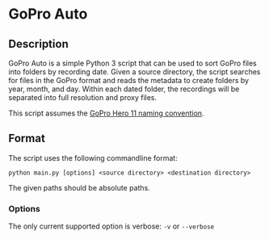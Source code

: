 # GoPro Auto

## Description
GoPro Auto is a simple Python 3 script that can be used to sort GoPro files into folders by recording date. Given a source directory, the script searches for files in the GoPro format and reads the metadata to create folders by year, month, and day. Within each dated folder, the recordings will be separated into full resolution and proxy files.

This script assumes the [GoPro Hero 11 naming convention](https://community.gopro.com/s/article/GoPro-Camera-File-Naming-Convention?language=en_US).

## Format
The script uses the following commandline format:

    python main.py [options] <source directory> <destination directory>

The given paths should be absolute paths.

### Options
The only current supported option is verbose: `-v` or `--verbose`